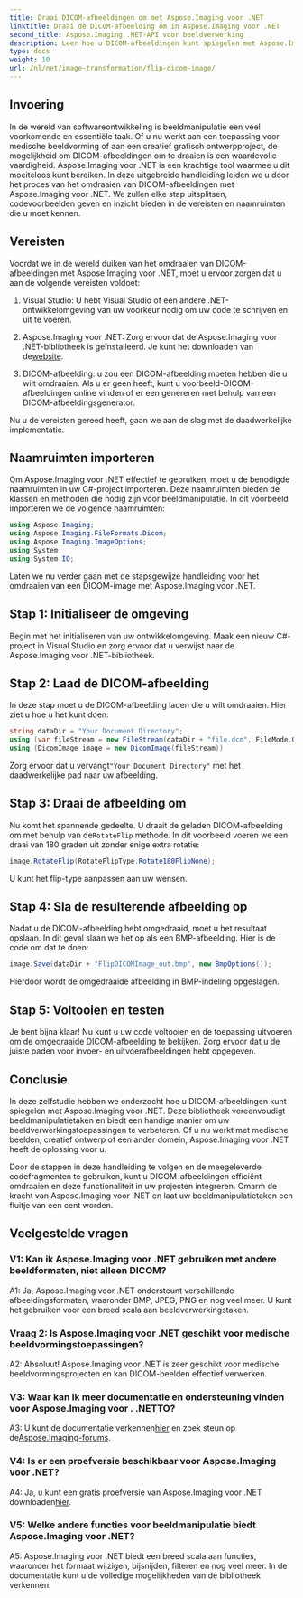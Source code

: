 ```yaml
---
title: Draai DICOM-afbeeldingen om met Aspose.Imaging voor .NET
linktitle: Draai de DICOM-afbeelding om in Aspose.Imaging voor .NET
second_title: Aspose.Imaging .NET-API voor beeldverwerking
description: Leer hoe u DICOM-afbeeldingen kunt spiegelen met Aspose.Imaging voor .NET. Eenvoudige, efficiënte beeldmanipulatie voor medische toepassingen en meer.
type: docs
weight: 10
url: /nl/net/image-transformation/flip-dicom-image/
---
```

## Invoering

In de wereld van softwareontwikkeling is beeldmanipulatie een veel voorkomende en essentiële taak. Of u nu werkt aan een toepassing voor medische beeldvorming of aan een creatief grafisch ontwerpproject, de mogelijkheid om DICOM-afbeeldingen om te draaien is een waardevolle vaardigheid. Aspose.Imaging voor .NET is een krachtige tool waarmee u dit moeiteloos kunt bereiken. In deze uitgebreide handleiding leiden we u door het proces van het omdraaien van DICOM-afbeeldingen met Aspose.Imaging voor .NET. We zullen elke stap uitsplitsen, codevoorbeelden geven en inzicht bieden in de vereisten en naamruimten die u moet kennen.

## Vereisten

Voordat we in de wereld duiken van het omdraaien van DICOM-afbeeldingen met Aspose.Imaging voor .NET, moet u ervoor zorgen dat u aan de volgende vereisten voldoet:

1. Visual Studio: U hebt Visual Studio of een andere .NET-ontwikkelomgeving van uw voorkeur nodig om uw code te schrijven en uit te voeren.

2.  Aspose.Imaging voor .NET: Zorg ervoor dat de Aspose.Imaging voor .NET-bibliotheek is geïnstalleerd. Je kunt het downloaden van de[website](https://releases.aspose.com/imaging/net/).

3. DICOM-afbeelding: u zou een DICOM-afbeelding moeten hebben die u wilt omdraaien. Als u er geen heeft, kunt u voorbeeld-DICOM-afbeeldingen online vinden of er een genereren met behulp van een DICOM-afbeeldingsgenerator.

Nu u de vereisten gereed heeft, gaan we aan de slag met de daadwerkelijke implementatie.

## Naamruimten importeren

Om Aspose.Imaging voor .NET effectief te gebruiken, moet u de benodigde naamruimten in uw C#-project importeren. Deze naamruimten bieden de klassen en methoden die nodig zijn voor beeldmanipulatie. In dit voorbeeld importeren we de volgende naamruimten:

```csharp
using Aspose.Imaging;
using Aspose.Imaging.FileFormats.Dicom;
using Aspose.Imaging.ImageOptions;
using System;
using System.IO;
```

Laten we nu verder gaan met de stapsgewijze handleiding voor het omdraaien van een DICOM-image met Aspose.Imaging voor .NET.

## Stap 1: Initialiseer de omgeving

Begin met het initialiseren van uw ontwikkelomgeving. Maak een nieuw C#-project in Visual Studio en zorg ervoor dat u verwijst naar de Aspose.Imaging voor .NET-bibliotheek.

## Stap 2: Laad de DICOM-afbeelding

In deze stap moet u de DICOM-afbeelding laden die u wilt omdraaien. Hier ziet u hoe u het kunt doen:

```csharp
string dataDir = "Your Document Directory";
using (var fileStream = new FileStream(dataDir + "file.dcm", FileMode.Open, FileAccess.Read))
using (DicomImage image = new DicomImage(fileStream))
```

 Zorg ervoor dat u vervangt`"Your Document Directory"` met het daadwerkelijke pad naar uw afbeelding.

## Stap 3: Draai de afbeelding om

 Nu komt het spannende gedeelte. U draait de geladen DICOM-afbeelding om met behulp van de`RotateFlip` methode. In dit voorbeeld voeren we een draai van 180 graden uit zonder enige extra rotatie:

```csharp
image.RotateFlip(RotateFlipType.Rotate180FlipNone);
```

U kunt het flip-type aanpassen aan uw wensen.

## Stap 4: Sla de resulterende afbeelding op

Nadat u de DICOM-afbeelding hebt omgedraaid, moet u het resultaat opslaan. In dit geval slaan we het op als een BMP-afbeelding. Hier is de code om dat te doen:

```csharp
image.Save(dataDir + "FlipDICOMImage_out.bmp", new BmpOptions());
```

Hierdoor wordt de omgedraaide afbeelding in BMP-indeling opgeslagen.

## Stap 5: Voltooien en testen

Je bent bijna klaar! Nu kunt u uw code voltooien en de toepassing uitvoeren om de omgedraaide DICOM-afbeelding te bekijken. Zorg ervoor dat u de juiste paden voor invoer- en uitvoerafbeeldingen hebt opgegeven.

## Conclusie

In deze zelfstudie hebben we onderzocht hoe u DICOM-afbeeldingen kunt spiegelen met Aspose.Imaging voor .NET. Deze bibliotheek vereenvoudigt beeldmanipulatietaken en biedt een handige manier om uw beeldverwerkingstoepassingen te verbeteren. Of u nu werkt met medische beelden, creatief ontwerp of een ander domein, Aspose.Imaging voor .NET heeft de oplossing voor u.

Door de stappen in deze handleiding te volgen en de meegeleverde codefragmenten te gebruiken, kunt u DICOM-afbeeldingen efficiënt omdraaien en deze functionaliteit in uw projecten integreren. Omarm de kracht van Aspose.Imaging voor .NET en laat uw beeldmanipulatietaken een fluitje van een cent worden.

## Veelgestelde vragen

### V1: Kan ik Aspose.Imaging voor .NET gebruiken met andere beeldformaten, niet alleen DICOM?
A1: Ja, Aspose.Imaging voor .NET ondersteunt verschillende afbeeldingsformaten, waaronder BMP, JPEG, PNG en nog veel meer. U kunt het gebruiken voor een breed scala aan beeldverwerkingstaken.

### Vraag 2: Is Aspose.Imaging voor .NET geschikt voor medische beeldvormingstoepassingen?
A2: Absoluut! Aspose.Imaging voor .NET is zeer geschikt voor medische beeldvormingsprojecten en kan DICOM-beelden effectief verwerken.

### V3: Waar kan ik meer documentatie en ondersteuning vinden voor Aspose.Imaging voor . .NETTO?
 A3: U kunt de documentatie verkennen[hier](https://reference.aspose.com/imaging/net/) en zoek steun op de[Aspose.Imaging-forums](https://forum.aspose.com/).

### V4: Is er een proefversie beschikbaar voor Aspose.Imaging voor .NET?
 A4: Ja, u kunt een gratis proefversie van Aspose.Imaging voor .NET downloaden[hier](https://releases.aspose.com/).

### V5: Welke andere functies voor beeldmanipulatie biedt Aspose.Imaging voor .NET?
A5: Aspose.Imaging voor .NET biedt een breed scala aan functies, waaronder het formaat wijzigen, bijsnijden, filteren en nog veel meer. In de documentatie kunt u de volledige mogelijkheden van de bibliotheek verkennen.